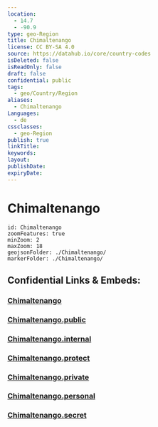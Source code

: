 ```yaml
---
location:
  - 14.7
  - -90.9
type: geo-Region
title: Chimaltenango
license: CC BY-SA 4.0
source: https://datahub.io/core/country-codes
isDeleted: false
isReadOnly: false
draft: false
confidential: public
tags:
  - geo/Country/Region
aliases:
  - Chimaltenango
Languages:
  - de
cssclasses:
  - geo-Region
publish: true
linkTitle:
keywords:
layout:
publishDate:
expiryDate:
---
```


# Chimaltenango

```leaflet
id: Chimaltenango
zoomFeatures: true 
minZoom: 2 
maxZoom: 18
geojsonFolder: ./Chimaltenango/
markerFolder: ./Chimaltenango/
```


## Confidential Links & Embeds: 

### [Chimaltenango](/_Standards/Earth/Continent/America~Central/Guatemala/Departments~Guatemala/Chimaltenango.md) 

### [Chimaltenango.public](/_public/Earth/Continent/America~Central/Guatemala/Departments~Guatemala/Chimaltenango.public.md) 

### [Chimaltenango.internal](/_internal/Earth/Continent/America~Central/Guatemala/Departments~Guatemala/Chimaltenango.internal.md) 

### [Chimaltenango.protect](/_protect/Earth/Continent/America~Central/Guatemala/Departments~Guatemala/Chimaltenango.protect.md) 

### [Chimaltenango.private](/_private/Earth/Continent/America~Central/Guatemala/Departments~Guatemala/Chimaltenango.private.md) 

### [Chimaltenango.personal](/_personal/Earth/Continent/America~Central/Guatemala/Departments~Guatemala/Chimaltenango.personal.md) 

### [Chimaltenango.secret](/_secret/Earth/Continent/America~Central/Guatemala/Departments~Guatemala/Chimaltenango.secret.md)

